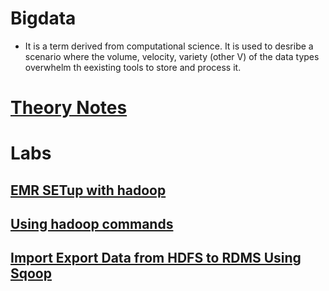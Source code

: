 # Bigdata 
* It is a term derived from computational science. It is used to desribe a scenario where the volume, velocity, variety (other V) of the data types overwhelm th eexisting tools to store and process it.

# [Theory Notes](https://github.com/dhagesharayu/Bigdatalab/tree/study)

# Labs

## [EMR SETup with hadoop](https://github.com/dhagesharayu/Bigdatalab/blob/master/EMRSetup%20with%20Hadoop.md)

## [Using hadoop commands](https://github.com/dhagesharayu/Bigdatalab/blob/master/Day1.md)

## [Import Export Data from HDFS to RDMS Using Sqoop](https://github.com/dhagesharayu/Bigdatalab/blob/master/lab2.md)

